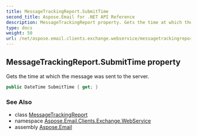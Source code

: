```yaml
---
title: MessageTrackingReport.SubmitTime
second_title: Aspose.Email for .NET API Reference
description: MessageTrackingReport property. Gets the time at which the message was sent to the server
type: docs
weight: 50
url: /net/aspose.email.clients.exchange.webservice/messagetrackingreport/submittime/
---
```

## MessageTrackingReport.SubmitTime property

Gets the time at which the message was sent to the server.

```csharp
public DateTime SubmitTime { get; }
```

### See Also

* class [MessageTrackingReport](../)
* namespace [Aspose.Email.Clients.Exchange.WebService](../../messagetrackingreport/)
* assembly [Aspose.Email](../../../)


